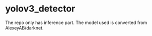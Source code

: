 # yolov3_detector
The repo only has inference part. The model used is converted from AlexeyAB/darknet.
